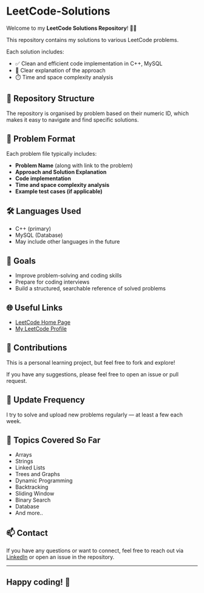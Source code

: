 # LeetCode-Solutions
Welcome to my **LeetCode Solutions Repository**! 🧠✨

This repository contains my solutions to various LeetCode problems.

Each solution includes:
- ✅ Clean and efficient code implementation in C++, MySQL
- 🧩 Clear explanation of the approach
- ⏱️ Time and space complexity analysis

## 📁 Repository Structure
The repository is organised by problem based on their numeric ID, which makes it easy to navigate and find specific solutions.


## 📌 Problem Format
Each problem file typically includes:
- **Problem Name** (along with link to the problem)
- **Approach and Solution Explanation**
- **Code implementation**
- **Time and space complexity analysis**
- **Example test cases (if applicable)**

## 🛠 Languages Used
- C++ (primary)
- MySQL (Database)
- May include other languages in the future

## 🚀 Goals
- Improve problem-solving and coding skills
- Prepare for coding interviews
- Build a structured, searchable reference of solved problems


## 🌐 Useful Links
- [LeetCode Home Page](https://leetcode.com/)
- [My LeetCode Profile](https://leetcode.com/u/Akashdip_N/)

## 🤝 Contributions
This is a personal learning project, but feel free to fork and explore!

If you have any suggestions, please feel free to open an issue or pull request.

## 📅 Update Frequency
I try to solve and upload new problems regularly — at least a few each week.

## 🧠 Topics Covered So Far
- Arrays
- Strings
- Linked Lists
- Trees and Graphs
- Dynamic Programming
- Backtracking
- Sliding Window
- Binary Search
- Database
- And more..

## 📫 Contact
If you have any questions or want to connect, feel free to reach out via [LinkedIn](https://www.linkedin.com/in/akashdip-neogi/) or open an issue in the repository.

---
## Happy coding! 🚀
